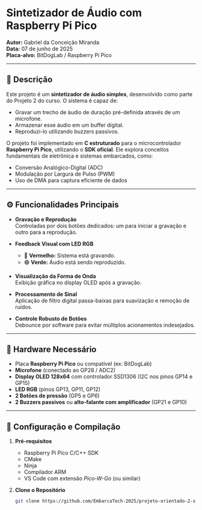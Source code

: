 # Sintetizador de Áudio com Raspberry Pi Pico

**Autor:** Gabriel da Conceição Miranda  
**Data:** 07 de junho de 2025  
**Placa-alvo:** BitDogLab / Raspberry Pi Pico

---

## 📄 Descrição

Este projeto é um **sintetizador de áudio simples**, desenvolvido como parte do Projeto 2 do curso. O sistema é capaz de:

- Gravar um trecho de áudio de duração pré-definida através de um microfone.
- Armazenar esse áudio em um buffer digital.
- Reproduzi-lo utilizando buzzers passivos.

O projeto foi implementado em **C estruturado** para o microcontrolador **Raspberry Pi Pico**, utilizando o **SDK oficial**. Ele explora conceitos fundamentais de eletrônica e sistemas embarcados, como:

- Conversão Analógico-Digital (ADC)  
- Modulação por Largura de Pulso (PWM)  
- Uso de DMA para captura eficiente de dados  

---

## ⚙️ Funcionalidades Principais

- **Gravação e Reprodução**  
  Controladas por dois botões dedicados: um para iniciar a gravação e outro para a reprodução.

- **Feedback Visual com LED RGB**  
  - 🔴 **Vermelho:** Sistema está gravando.  
  - 🟢 **Verde:** Áudio está sendo reproduzido.

- **Visualização da Forma de Onda**  
  Exibição gráfica no display OLED após a gravação.

- **Processamento de Sinal**  
  Aplicação de filtro digital passa-baixas para suavização e remoção de ruídos.

- **Controle Robusto de Botões**  
  Debounce por software para evitar múltiplos acionamentos indesejados.

---

## 🔧 Hardware Necessário

- Placa **Raspberry Pi Pico** ou compatível (ex: BitDogLab)
- **Microfone** (conectado ao GP28 / ADC2)
- **Display OLED 128x64** com controlador SSD1306 (I2C nos pinos GP14 e GP15)
- **LED RGB** (pinos GP13, GP11, GP12)
- **2 Botões de pressão** (GP5 e GP6)
- **2 Buzzers passivos** ou **alto-falante com amplificador** (GP21 e GP10)

---

## 🧪 Configuração e Compilação

1. **Pré-requisitos**  
   - Raspberry Pi Pico C/C++ SDK  
   - CMake  
   - Ninja  
   - Compilador ARM  
   - VS Code com extensão *Pico-W-Go* (ou similar)

2. **Clone o Repositório**  
   ```bash
   git clone https://github.com/EmbarcaTech-2025/projeto-orientado-2-sintetizador-de-udio-MirandaBiel.git
